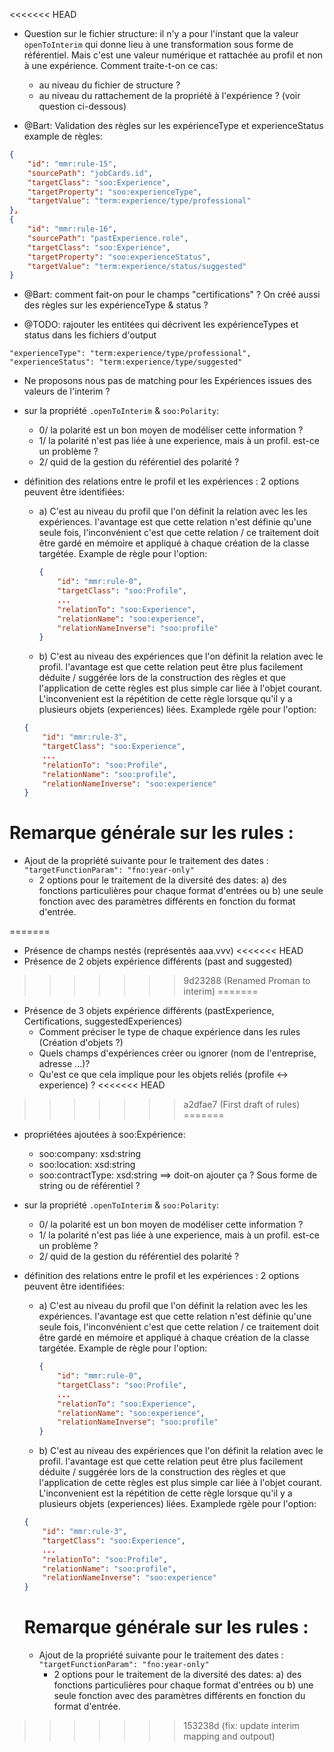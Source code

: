 <<<<<<< HEAD
- Question sur le fichier structure: il n'y a pour l'instant que la valeur `openToInterim` qui donne lieu à une transformation sous forme de référentiel. Mais c'est une valeur numérique et rattachée au profil et non à une expérience. Comment traite-t-on ce cas: 
    - au niveau du fichier de structure ?
    - au niveau du rattachement de la propriété à l'expérience ? (voir question ci-dessous)

- @Bart: Validation des règles sur les expérienceType et experienceStatus 
example de règles: 
```json
{
    "id": "mmr:rule-15",
    "sourcePath": "jobCards.id",
    "targetClass": "soo:Experience",
    "targetProperty": "soo:experienceType",
    "targetValue": "term:experience/type/professional"
},
{
    "id": "mmr:rule-16",
    "sourcePath": "pastExperience.role",
    "targetClass": "soo:Experience",
    "targetProperty": "soo:experienceStatus",
    "targetValue": "term:experience/status/suggested"
}
```
- @Bart: comment fait-on pour le champs "certifications" ? On créé aussi des règles sur les expérienceType & status ? 

- @TODO: rajouter les entitées qui décrivent les expérienceTypes et status dans les fichiers d'output 
```
"experienceType": "term:experience/type/professional",
"experienceStatus": "term:experience/type/suggested"
```

- Ne proposons nous pas de matching pour les Expériences issues des valeurs de l'interim ? 



- sur la propriété `.openToInterim` & `soo:Polarity`: 
    - 0/ la polarité est un bon moyen de modéliser cette information ?
    - 1/ la polarité n'est pas liée à une experience, mais à un profil. est-ce un problème ? 
    - 2/ quid de la gestion du référentiel des polarité ? 

- définition des relations entre le profil et les expériences : 2 options peuvent être identifiées: 
    - a) C'est au niveau du profil que l'on définit la relation avec les les expériences. l'avantage est que cette relation n'est définie qu'une seule fois, l'inconvénient c'est que cette relation / ce traitement doit être gardé en mémoire et appliqué à chaque création de la classe targétée. Example de règle pour l'option: 
        ```json
        {
            "id": "mmr:rule-0",
            "targetClass": "soo:Profile",
            ...
            "relationTo": "soo:Experience",
            "relationName": "soo:experience",
            "relationNameInverse": "soo:profile"
        }
        ```
    - b) C'est au niveau des expériences que l'on définit la relation avec le profil. l'avantage est que cette relation peut être plus facilement déduite / suggérée lors de la construction des règles et que l'application de cette règles est plus simple car liée à l'objet courant. L'inconvenient est la répétition de cette règle lorsque qu'il y a plusieurs objets (experiences) liées. Examplede rgèle pour l'option:
    ```json
    {
        "id": "mmr:rule-3",
        "targetClass": "soo:Experience",
        ...
        "relationTo": "soo:Profile",
        "relationName": "soo:profile",
        "relationNameInverse": "soo:experience"
    }
    
    ```  

# Remarque générale sur les rules : 

* Ajout de la propriété suivante pour le traitement des dates : `"targetFunctionParam": "fno:year-only"`
    - 2 options pour le traitement de la diversité des dates: a) des fonctions particulières pour chaque format d'entrées ou b) une seule fonction avec des paramètres différents en fonction du format d'entrée. 
        
=======
- Présence de champs nestés (représentés aaa.vvv)
<<<<<<< HEAD
- Présence de 2 objets expérience différents (past and suggested)
>>>>>>> 9d23288 (Renamed Proman to interim)
=======
- Présence de 3 objets expérience différents (pastExperience, Certifications, suggestedExperiences)
    - Comment préciser le type de chaque expérience dans les rules (Création d'objets ?)
    - Quels champs d'expériences créer ou ignorer (nom de l'entreprise, adresse ...)?
    - Qu'est ce que cela implique pour les objets reliés (profile <-> experience) ?
<<<<<<< HEAD
>>>>>>> a2dfae7 (First draft of rules)
=======

- propriétées ajoutées à soo:Expérience: 
    - soo:company: xsd:string
    - soo:location: xsd:string 
    - soo:contractType: xsd:string ==> doit-on ajouter ça ? Sous forme de string ou de référentiel ? 
    
- sur la propriété `.openToInterim` & `soo:Polarity`: 
    - 0/ la polarité est un bon moyen de modéliser cette information ?
    - 1/ la polarité n'est pas liée à une experience, mais à un profil. est-ce un problème ? 
    - 2/ quid de la gestion du référentiel des polarité ? 

- définition des relations entre le profil et les expériences : 2 options peuvent être identifiées: 
    - a) C'est au niveau du profil que l'on définit la relation avec les les expériences. l'avantage est que cette relation n'est définie qu'une seule fois, l'inconvénient c'est que cette relation / ce traitement doit être gardé en mémoire et appliqué à chaque création de la classe targétée. Example de règle pour l'option: 
        ```json
        {
            "id": "mmr:rule-0",
            "targetClass": "soo:Profile",
            ...
            "relationTo": "soo:Experience",
            "relationName": "soo:experience",
            "relationNameInverse": "soo:profile"
        }
        ```
    - b) C'est au niveau des expériences que l'on définit la relation avec le profil. l'avantage est que cette relation peut être plus facilement déduite / suggérée lors de la construction des règles et que l'application de cette règles est plus simple car liée à l'objet courant. L'inconvenient est la répétition de cette règle lorsque qu'il y a plusieurs objets (experiences) liées. Examplede rgèle pour l'option:
    ```json
    {
        "id": "mmr:rule-3",
        "targetClass": "soo:Experience",
        ...
        "relationTo": "soo:Profile",
        "relationName": "soo:profile",
        "relationNameInverse": "soo:experience"
    }
    
    ```  

    # Remarque générale sur les rules : 

    * Ajout de la propriété suivante pour le traitement des dates : `"targetFunctionParam": "fno:year-only"`
        - 2 options pour le traitement de la diversité des dates: a) des fonctions particulières pour chaque format d'entrées ou b) une seule fonction avec des paramètres différents en fonction du format d'entrée. 
        
>>>>>>> 153238d (fix: update interim mapping and outpout)

